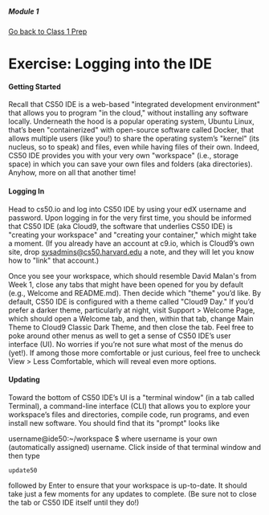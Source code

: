 ##### Module 1

[Go back to Class 1 Prep](../../class1-prep)

# Exercise: Logging into the IDE

#### Getting Started
Recall that CS50 IDE is a web-based "integrated development environment" that allows you to program "in the cloud," without installing any software locally. Underneath the hood is a popular operating system, Ubuntu Linux, that’s been "containerized" with open-source software called Docker, that allows multiple users (like you!) to share the operating system’s "kernel" (its nucleus, so to speak) and files, even while having files of their own. Indeed, CS50 IDE provides you with your very own "workspace" (i.e., storage space) in which you can save your own files and folders (aka directories). Anyhow, more on all that another time!

#### Logging In
Head to cs50.io and log into CS50 IDE by using your edX username and password. Upon logging in for the very first time, you should be informed that CS50 IDE (aka Cloud9, the software that underlies CS50 IDE) is "creating your workspace" and "creating your container," which might take a moment. (If you already have an account at c9.io, which is Cloud9’s own site, drop sysadmins@cs50.harvard.edu a note, and they will let you know how to "link" that account.)

Once you see your workspace, which should resemble David Malan's from Week 1, close any tabs that might have been opened for you by default (e.g., Welcome and README.md). Then decide which "theme" you’d like. By default, CS50 IDE is configured with a theme called "Cloud9 Day." If you’d prefer a darker theme, particularly at night, visit Support > Welcome Page, which should open a Welcome tab, and then, within that tab, change Main Theme to Cloud9 Classic Dark Theme, and then close the tab. Feel free to poke around other menus as well to get a sense of CS50 IDE’s user interface (UI). No worries if you’re not sure what most of the menus do (yet!). If among those more comfortable or just curious, feel free to uncheck View > Less Comfortable, which will reveal even more options.

#### Updating
Toward the bottom of CS50 IDE’s UI is a "terminal window" (in a tab called Terminal), a command-line interface (CLI) that allows you to explore your workspace’s files and directories, compile code, run programs, and even install new software. You should find that its "prompt" looks like

username@ide50:~/workspace $
where username is your own (automatically assigned) username. Click inside of that terminal window and then type
```
update50
```
followed by Enter to ensure that your workspace is up-to-date. It should take just a few moments for any updates to complete. (Be sure not to close the tab or CS50 IDE itself until they do!)

